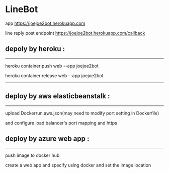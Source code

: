 # LineBot

app https://joejoe2bot.herokuapp.com
 
line reply post endpoint  https://joejoe2bot.herokuapp.com/callback
   

depoly by heroku :
------------------
--------------------------------------------------------
heroku container:push web --app joejoe2bot

heroku container:release web --app joejoe2bot

--------------------------------------------------------

deploy by aws elasticbeanstalk :
--------------------------------
--------------------------------------------------------
upload Dockerrun.aws.json(may need to modify port setting in Dockerfile)

and configure load balancer's port mapping and https

deploy by azure web app :
--------------------------------
--------------------------------------------------------
push image to docker hub

create a web app and specify using docker and set the image location
